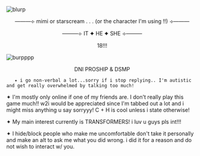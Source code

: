 ![blurp](https://64.media.tumblr.com/dc0a1a13f5c0c6a643c1e90263f62bfa/db3003639f40a3b6-b4/s2048x3072/7d5215895184740e39eca2ca08e7472bee08627f.pnj)
<p align="center">
———⟣ mimi or starscream . . . (or the character I'm using !!) ⟢———
  
  <p align="center">
———⟣ IT ✦ HE ✦ SHE ⟢———
     <p align="center">
18!!! 
       
![burpppp](https://64.media.tumblr.com/9264fdf503ff9326958de32a4ae97076/84077746d488129a-6b/s2048x3072/49b576193115e3d8aa1942c612a9672cee0d82a6.pnj)
  <p align="center">
    DNI PROSHIP & DSMP
     
       ✦ i go non-verbal a lot...sorry if i stop replying.. I'm autistic and get really overwhelmed by talking too much!
       
✦ I'm mostly only online if one of my friends are. I don't really play this game much!! w2i would be appreciated since I'm tabbed out a lot and i might miss anything u say sorryyy! C + H is cool unless i state otherwise! 

✦ My main interest currently is TRANSFORMERS! i luv u guys pls int!!!

✦ I hide/block people who make me uncomfortable don't take it personally and make an alt to ask me what you did wrong. i did it for a reason and do not wish to interact w/ you.

 

